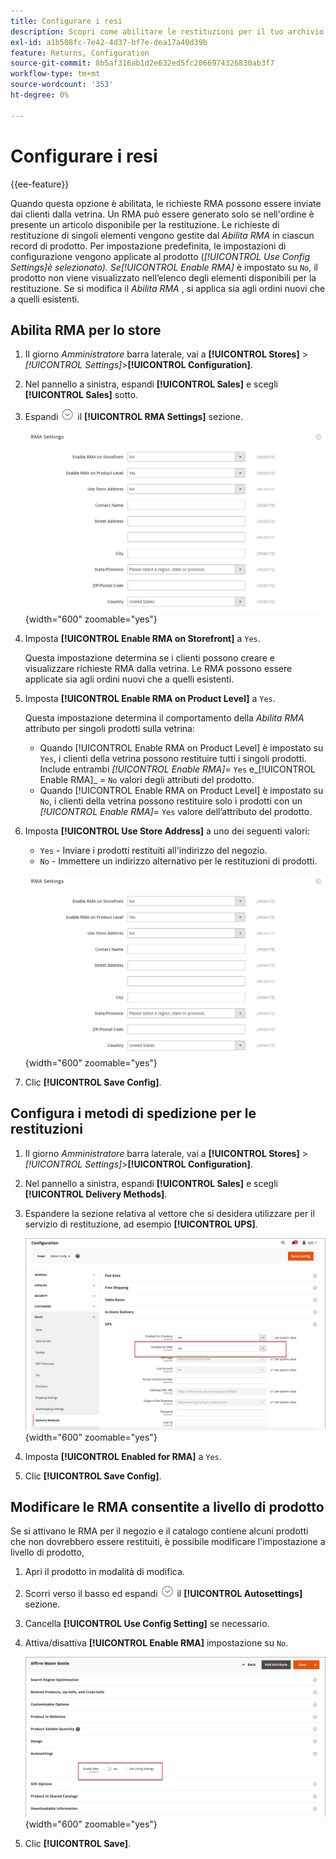 ```yaml
---
title: Configurare i resi
description: Scopri come abilitare le restituzioni per il tuo archivio e configurare i metodi di spedizione supportati.
exl-id: a1b508fc-7e42-4d37-bf7e-dea17a40d39b
feature: Returns, Configuration
source-git-commit: 8b5af316ab1d2e632ed5fc2066974326830ab3f7
workflow-type: tm+mt
source-wordcount: '353'
ht-degree: 0%

---
```


# Configurare i resi

{{ee-feature}}

Quando questa opzione è abilitata, le richieste RMA possono essere inviate dai clienti dalla vetrina. Un RMA può essere generato solo se nell&#39;ordine è presente un articolo disponibile per la restituzione. Le richieste di restituzione di singoli elementi vengono gestite dal _Abilita RMA_ in ciascun record di prodotto. Per impostazione predefinita, le impostazioni di configurazione vengono applicate al prodotto (_[!UICONTROL Use Config Settings]_è selezionato). Se_[!UICONTROL Enable RMA]_ è impostato su `No`, il prodotto non viene visualizzato nell’elenco degli elementi disponibili per la restituzione. Se si modifica il _Abilita RMA_ , si applica sia agli ordini nuovi che a quelli esistenti.

## Abilita RMA per lo store

1. Il giorno _Amministratore_ barra laterale, vai a **[!UICONTROL Stores]** > _[!UICONTROL Settings]_>**[!UICONTROL Configuration]**.

1. Nel pannello a sinistra, espandi **[!UICONTROL Sales]** e scegli **[!UICONTROL Sales]** sotto.

1. Espandi ![Selettore di espansione](../assets/icon-display-expand.png) il **[!UICONTROL RMA Settings]** sezione.

   ![Impostazioni RMA](../configuration-reference/sales/assets/sales-rma-settings.png){width="600" zoomable="yes"}

1. Imposta **[!UICONTROL Enable RMA on Storefront]** a `Yes`.

   Questa impostazione determina se i clienti possono creare e visualizzare richieste RMA dalla vetrina. Le RMA possono essere applicate sia agli ordini nuovi che a quelli esistenti.

1. Imposta **[!UICONTROL Enable RMA on Product Level]** a `Yes`.

   Questa impostazione determina il comportamento della _Abilita RMA_ attributo per singoli prodotti sulla vetrina:

   - Quando [!UICONTROL Enable RMA on Product Level] è impostato su `Yes`, i clienti della vetrina possono restituire tutti i singoli prodotti. Include entrambi _[!UICONTROL Enable RMA]_= `Yes` e_[!UICONTROL Enable RMA]_ = `No` valori degli attributi del prodotto.
   - Quando [!UICONTROL Enable RMA on Product Level] è impostato su `No`, i clienti della vetrina possono restituire solo i prodotti con un _[!UICONTROL Enable RMA]_= `Yes` valore dell’attributo del prodotto.

1. Imposta **[!UICONTROL Use Store Address]** a uno dei seguenti valori:

   - `Yes` - Inviare i prodotti restituiti all&#39;indirizzo del negozio.
   - `No` - Immettere un indirizzo alternativo per le restituzioni di prodotti.

   ![Impostazioni RMA con indirizzo alternativo](../configuration-reference/sales/assets/sales-rma-settings.png){width="600" zoomable="yes"}

1. Clic **[!UICONTROL Save Config]**.

## Configura i metodi di spedizione per le restituzioni

1. Il giorno _Amministratore_ barra laterale, vai a **[!UICONTROL Stores]** > _[!UICONTROL Settings]_>**[!UICONTROL Configuration]**.

1. Nel pannello a sinistra, espandi **[!UICONTROL Sales]** e scegli **[!UICONTROL Delivery Methods]**.

1. Espandere la sezione relativa al vettore che si desidera utilizzare per il servizio di restituzione, ad esempio **[!UICONTROL UPS]**.

   ![Abilita servizio RMA per gestore](./assets/rma-delivery-method.png){width="600" zoomable="yes"}

1. Imposta **[!UICONTROL Enabled for RMA]** a `Yes`.

1. Clic **[!UICONTROL Save Config]**.

## Modificare le RMA consentite a livello di prodotto

Se si attivano le RMA per il negozio e il catalogo contiene alcuni prodotti che non dovrebbero essere restituiti, è possibile modificare l&#39;impostazione a livello di prodotto,

1. Apri il prodotto in modalità di modifica.

1. Scorri verso il basso ed espandi ![Selettore di espansione](../assets/icon-display-expand.png) il **[!UICONTROL Autosettings]** sezione.

1. Cancella **[!UICONTROL Use Config Setting]** se necessario.

1. Attiva/disattiva **[!UICONTROL Enable RMA]** impostazione su `No`.

   ![Disattivazione di RMA per un prodotto](./assets/product-advanced-autosettings-enable-rma.png){width="600" zoomable="yes"}

1. Clic **[!UICONTROL Save]**.
